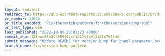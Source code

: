 ```yaml
---
layout: redirect
redirect_to: https://a8c-woo-test-reports.s3.amazonaws.com/public/pr/34982/e2e/index.html
pr_number: 34982
pr_title_encoded: "Fix+the+match+pattern+for+the+version+bump+tool"
pr_test_type: e2e
last_published: "2022-10-06 20:01:23 +0000"
commit_sha: 325aec6fa39405069cef1217c2e9f2623c70614d
commit_message: "Update README for version bump for pnpm7 parameter order"
branch_name: fix/version-bump-pattern
---
```


